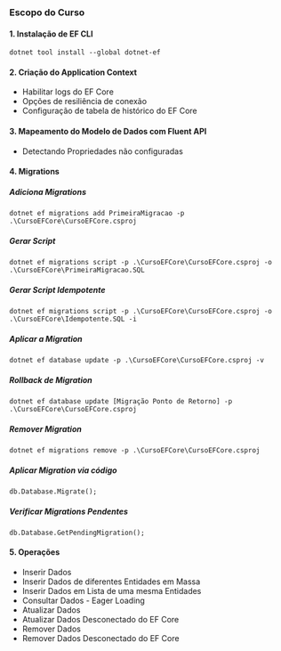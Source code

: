 ﻿### Escopo do Curso

#### 1. Instalação de EF CLI
    dotnet tool install --global dotnet-ef

#### 2. Criação do Application Context
- Habilitar logs do EF Core
- Opções de resiliência de conexão
- Configuração de tabela de histórico do EF Core
#### 3. Mapeamento do Modelo de Dados com Fluent API
- Detectando Propriedades não configuradas
#### 4. Migrations
##### Adiciona Migrations
    dotnet ef migrations add PrimeiraMigracao -p .\CursoEFCore\CursoEFCore.csproj
##### Gerar Script
    dotnet ef migrations script -p .\CursoEFCore\CursoEFCore.csproj -o .\CursoEFCore\PrimeiraMigracao.SQL
##### Gerar Script Idempotente
    dotnet ef migrations script -p .\CursoEFCore\CursoEFCore.csproj -o .\CursoEFCore\Idempotente.SQL -i
##### Aplicar a Migration
    dotnet ef database update -p .\CursoEFCore\CursoEFCore.csproj -v
##### Rollback de Migration
    dotnet ef database update [Migração Ponto de Retorno] -p .\CursoEFCore\CursoEFCore.csproj
##### Remover Migration
    dotnet ef migrations remove -p .\CursoEFCore\CursoEFCore.csproj
##### Aplicar Migration via código
    db.Database.Migrate();
##### Verificar Migrations Pendentes
    db.Database.GetPendingMigration();
#### 5. Operações
- Inserir Dados
- Inserir Dados de diferentes Entidades em Massa
- Inserir Dados em Lista de uma mesma Entidades
- Consultar Dados - Eager Loading
- Atualizar Dados
- Atualizar Dados Desconectado do EF Core
- Remover Dados
- Remover Dados Desconectado do EF Core



